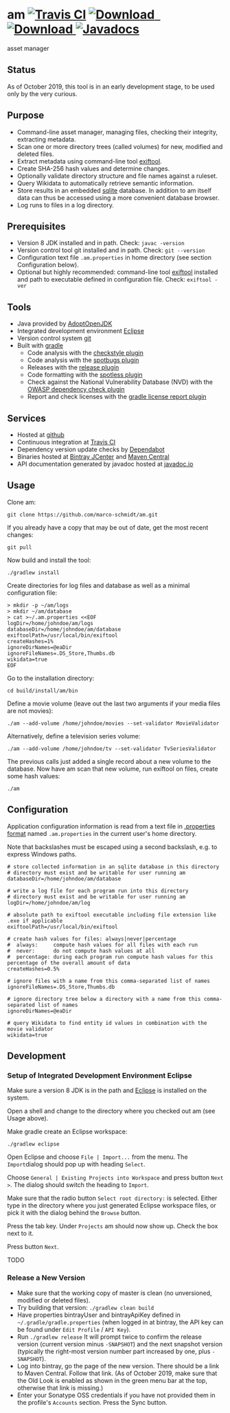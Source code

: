 # am [![Travis CI](https://travis-ci.org/marco-schmidt/am.svg?branch=master)](https://travis-ci.org/marco-schmidt/am) [ ![Download](https://api.bintray.com/packages/marco-schmidt/am/maven/images/download.svg) ](https://bintray.com/marco-schmidt/am/maven/) [ ![Download](https://maven-badges.herokuapp.com/maven-central/com.github.marco-schmidt/am/badge.svg) ](https://repo1.maven.org/maven2/com/github/marco-schmidt/am/) [![Javadocs](https://javadoc.io/badge/com.github.marco-schmidt/am.svg)](https://javadoc.io/doc/com.github.marco-schmidt/am)
asset manager

## Status
As of October 2019, this tool is in an early development stage, to be used only by the very curious.

## Purpose
* Command-line asset manager, managing files, checking their integrity, extracting metadata.
* Scan one or more directory trees (called volumes) for new, modified and deleted files.
* Extract metadata using command-line tool [exiftool](https://www.sno.phy.queensu.ca/~phil/exiftool/).
* Create SHA-256 hash values and determine changes.
* Optionally validate directory structure and file names against a ruleset.
* Query Wikidata to automatically retrieve semantic information. 
* Store results in an embedded [sqlite](https://www.sqlite.org/fileformat2.html) database. In addition to am itself data can thus be accessed using a more convenient database browser.
* Log runs to files in a log directory.

## Prerequisites
* Version 8 JDK installed and in path. Check: ``javac -version``
* Version control tool git installed and in path. Check: ``git --version``
* Configuration text file ``.am.properties`` in home directory (see section Configuration below).
* Optional but highly recommended: command-line tool [exiftool](https://www.sno.phy.queensu.ca/~phil/exiftool/) installed and  path to executable defined in configuration file. Check: ``exiftool -ver``

## Tools
* Java provided by [AdoptOpenJDK](https://adoptopenjdk.net/)
* Integrated development environment [Eclipse](https://www.eclipse.org/)
* Version control system [git](https://git-scm.com)
* Built with [gradle](https://gradle.org/)
  * Code analysis with the [checkstyle plugin](https://docs.gradle.org/current/userguide/checkstyle_plugin.html)
  * Code analysis with the [spotbugs plugin](https://spotbugs.readthedocs.io/en/stable/introduction.html)
  * Releases with the [release plugin](https://github.com/researchgate/gradle-release)
  * Code formatting with the [spotless plugin](https://github.com/diffplug/spotless)
  * Check against the National Vulnerability Database (NVD) with the [OWASP dependency check plugin](https://github.com/jeremylong/dependency-check-gradle)
  * Report and check licenses with the [gradle license report plugin](https://github.com/jk1/Gradle-License-Report)

## Services
* Hosted at [github](https://github.com/)
* Continuous integration at [Travis CI](https://travis-ci.org/marco-schmidt/am)
* Dependency version update checks by [Dependabot](https://github.com/marketplace/dependabot-preview)
* Binaries hosted at [Bintray JCenter](https://jcenter.bintray.com/com/github/marco-schmidt/am/) and [Maven Central](https://repo.maven.apache.org/maven2/com/github/marco-schmidt/am/)
* API documentation generated by javadoc hosted at [javadoc.io](https://javadoc.io/doc/com.github.marco-schmidt/am/)

## Usage
Clone am:
```
git clone https://github.com/marco-schmidt/am.git
```
If you already have a copy that may be out of date, get the most recent changes:
```
git pull
```

Now build and install the tool:
```
./gradlew install
```

Create directories for log files and database as well as a minimal configuration file:
```
> mkdir -p ~/am/logs
> mkdir ~/am/database
> cat >~/.am.properties <<EOF
logDir=/home/johndoe/am/logs
databaseDir=/home/johndoe/am/database
exiftoolPath=/usr/local/bin/exiftool
createHashes=1%
ignoreDirNames=@eaDir
ignoreFileNames=.DS_Store,Thumbs.db
wikidata=true
EOF
```

Go to the installation directory:
```
cd build/install/am/bin
```

Define a movie volume (leave out the last two arguments if your media files are not movies):
```
./am --add-volume /home/johndoe/movies --set-validator MovieValidator
```

Alternatively, define a television series volume:
```
./am --add-volume /home/johndoe/tv --set-validator TvSeriesValidator
```

The previous calls just added a single record about a new volume to the database. Now have am scan that new volume, run exiftool on files, create some hash values:
```
./am
```

## Configuration
Application configuration information is read from a text file in [.properties format](https://en.wikipedia.org/wiki/.properties) named ``.am.properties`` in the current user's home directory.

Note that backslashes must be escaped using a second backslash, e.g. to express Windows paths.

```.properties
# store collected information in an sqlite database in this directory
# directory must exist and be writable for user running am
databaseDir=/home/johndoe/am/database

# write a log file for each program run into this directory
# directory must exist and be writable for user running am
logDir=/home/johndoe/am/log

# absolute path to exiftool executable including file extension like .exe if applicable
exiftoolPath=/usr/local/bin/exiftool

# create hash values for files: always|never|percentage
#  always:     compute hash values for all files with each run
#  never:      do not compute hash values at all
#  percentage: during each program run compute hash values for this percentage of the overall amount of data
createHashes=0.5%

# ignore files with a name from this comma-separated list of names
ignoreFileNames=.DS_Store,Thumbs.db

# ignore directory tree below a directory with a name from this comma-separated list of names
ignoreDirNames=@eaDir

# query Wikidata to find entity id values in combination with the movie validator
wikidata=true
```

## Development

### Setup of Integrated Development Environment Eclipse

Make sure a version 8 JDK is in the path and [Eclipse](https://www.eclipse.org/downloads/) is installed on the system.

Open a shell and change to the directory where you checked out am (see Usage above).

Make gradle create an Eclipse workspace:
```
./gradlew eclipse
```

Open Eclipse and choose ``File | Import...`` from the menu. The ``Import``dialog should pop up with heading ``Select``.

Choose ``General | Existing Projects into Workspace`` and press button ``Next >``. The dialog should switch  the heading to ``Import``.

Make sure that the radio button ``Select root directory:`` is selected. Either type in the directory where you just generated Eclipse workspace files, or pick it with the dialog behind the ``Browse`` button.

Press the tab key. Under ``Projects`` am should now show up. Check the box next to it.

Press button ``Next``.

TODO

### Release a New Version

* Make sure that the working copy of master is clean (no unversioned, modified or deleted files).
* Try building that version: ``./gradlew clean build``
* Have properties bintrayUser and bintrayApiKey defined in ``~/.gradle/gradle.properties`` (when logged in at bintray, the API key can be found under ``Edit Profile`` / ``API Key``).
* Run ``./gradlew release`` It will prompt twice to confirm the release version (current version minus ``-SNAPSHOT``) and the next snapshot version (typically the right-most version number part increased by one, plus ``-SNAPSHOT``).
* Log into bintray, go the page of the new version. There should be a link to Maven Central. Follow that link. (As of October 2019, make sure that the Old Look is enabled as shown in the green menu bar at the top, otherwise that link is missing.)
* Enter your Sonatype OSS credentials if you have not provided them in the profile's ``Accounts`` section. Press the Sync button.
